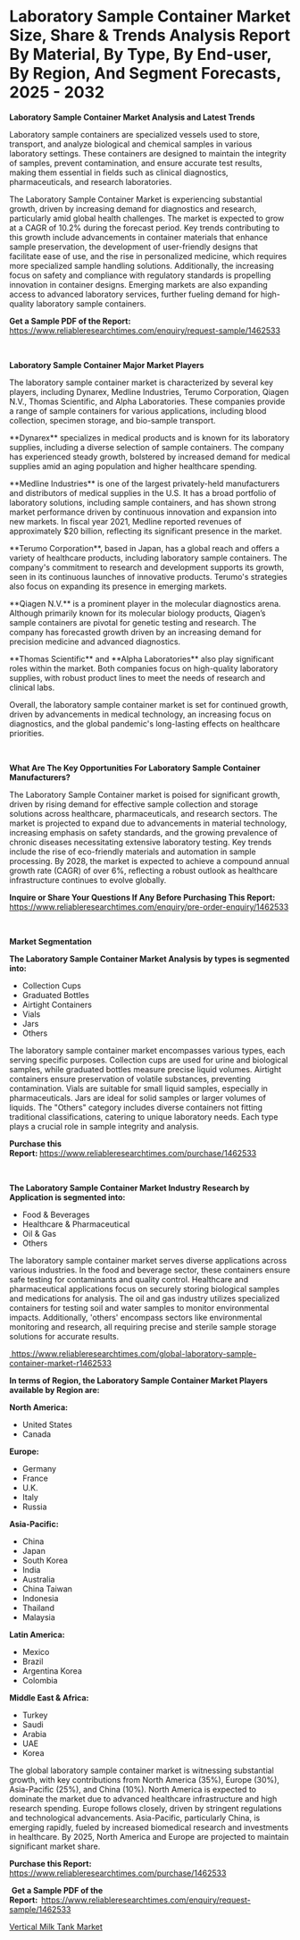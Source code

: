 <p><h1>Laboratory Sample Container Market Size, Share & Trends Analysis Report By Material, By Type, By End-user, By Region, And Segment Forecasts, 2025 - 2032</h1></p><p><strong>Laboratory Sample Container Market Analysis and Latest Trends</strong></p>
<p><p>Laboratory sample containers are specialized vessels used to store, transport, and analyze biological and chemical samples in various laboratory settings. These containers are designed to maintain the integrity of samples, prevent contamination, and ensure accurate test results, making them essential in fields such as clinical diagnostics, pharmaceuticals, and research laboratories. </p><p>The Laboratory Sample Container Market is experiencing substantial growth, driven by increasing demand for diagnostics and research, particularly amid global health challenges. The market is expected to grow at a CAGR of 10.2% during the forecast period. Key trends contributing to this growth include advancements in container materials that enhance sample preservation, the development of user-friendly designs that facilitate ease of use, and the rise in personalized medicine, which requires more specialized sample handling solutions. Additionally, the increasing focus on safety and compliance with regulatory standards is propelling innovation in container designs. Emerging markets are also expanding access to advanced laboratory services, further fueling demand for high-quality laboratory sample containers.</p></p>
<p><strong>Get a Sample PDF of the Report:&nbsp;</strong> <a href="https://www.reliableresearchtimes.com/enquiry/request-sample/1462533?utm_campaign=2455&utm_medium=2&utm_source=Github&utm_content=ia&utm_term=18022025&utm_id=laboratory-sample-container">https://www.reliableresearchtimes.com/enquiry/request-sample/1462533</a></p>
<p>&nbsp;</p>
<p><strong>Laboratory Sample Container Major Market Players</strong></p>
<p><p>The laboratory sample container market is characterized by several key players, including Dynarex, Medline Industries, Terumo Corporation, Qiagen N.V., Thomas Scientific, and Alpha Laboratories. These companies provide a range of sample containers for various applications, including blood collection, specimen storage, and bio-sample transport.</p><p>**Dynarex** specializes in medical products and is known for its laboratory supplies, including a diverse selection of sample containers. The company has experienced steady growth, bolstered by increased demand for medical supplies amid an aging population and higher healthcare spending.</p><p>**Medline Industries** is one of the largest privately-held manufacturers and distributors of medical supplies in the U.S. It has a broad portfolio of laboratory solutions, including sample containers, and has shown strong market performance driven by continuous innovation and expansion into new markets. In fiscal year 2021, Medline reported revenues of approximately $20 billion, reflecting its significant presence in the market.</p><p>**Terumo Corporation**, based in Japan, has a global reach and offers a variety of healthcare products, including laboratory sample containers. The company's commitment to research and development supports its growth, seen in its continuous launches of innovative products. Terumo's strategies also focus on expanding its presence in emerging markets.</p><p>**Qiagen N.V.** is a prominent player in the molecular diagnostics arena. Although primarily known for its molecular biology products, Qiagen’s sample containers are pivotal for genetic testing and research. The company has forecasted growth driven by an increasing demand for precision medicine and advanced diagnostics.</p><p>**Thomas Scientific** and **Alpha Laboratories** also play significant roles within the market. Both companies focus on high-quality laboratory supplies, with robust product lines to meet the needs of research and clinical labs.</p><p>Overall, the laboratory sample container market is set for continued growth, driven by advancements in medical technology, an increasing focus on diagnostics, and the global pandemic's long-lasting effects on healthcare priorities.</p></p>
<p>&nbsp;</p>
<p><strong>What Are The Key Opportunities For Laboratory Sample Container Manufacturers?</strong></p>
<p><p>The Laboratory Sample Container market is poised for significant growth, driven by rising demand for effective sample collection and storage solutions across healthcare, pharmaceuticals, and research sectors. The market is projected to expand due to advancements in material technology, increasing emphasis on safety standards, and the growing prevalence of chronic diseases necessitating extensive laboratory testing. Key trends include the rise of eco-friendly materials and automation in sample processing. By 2028, the market is expected to achieve a compound annual growth rate (CAGR) of over 6%, reflecting a robust outlook as healthcare infrastructure continues to evolve globally.</p></p>
<p><strong>Inquire or Share Your Questions If Any Before Purchasing This Report:</strong> <a href="https://www.reliableresearchtimes.com/enquiry/pre-order-enquiry/1462533?utm_campaign=2455&utm_medium=2&utm_source=Github&utm_content=ia&utm_term=18022025&utm_id=laboratory-sample-container">https://www.reliableresearchtimes.com/enquiry/pre-order-enquiry/1462533</a></p>
<p>&nbsp;</p>
<p><strong>Market Segmentation</strong></p>
<p><strong>The Laboratory Sample Container Market Analysis by types is segmented into:</strong></p>
<p><ul><li>Collection Cups</li><li>Graduated Bottles</li><li>Airtight Containers</li><li>Vials</li><li>Jars</li><li>Others</li></ul></p>
<p><p>The laboratory sample container market encompasses various types, each serving specific purposes. Collection cups are used for urine and biological samples, while graduated bottles measure precise liquid volumes. Airtight containers ensure preservation of volatile substances, preventing contamination. Vials are suitable for small liquid samples, especially in pharmaceuticals. Jars are ideal for solid samples or larger volumes of liquids. The "Others" category includes diverse containers not fitting traditional classifications, catering to unique laboratory needs. Each type plays a crucial role in sample integrity and analysis.</p></p>
<p><strong>Purchase this Report:&nbsp;</strong><a href="https://www.reliableresearchtimes.com/purchase/1462533?utm_campaign=2455&utm_medium=2&utm_source=Github&utm_content=ia&utm_term=18022025&utm_id=laboratory-sample-container">https://www.reliableresearchtimes.com/purchase/1462533</a></p>
<p>&nbsp;</p>
<p><strong>The Laboratory Sample Container Market Industry Research by Application is segmented into:</strong></p>
<p><ul><li>Food & Beverages</li><li>Healthcare & Pharmaceutical</li><li>Oil & Gas</li><li>Others</li></ul></p>
<p><p>The laboratory sample container market serves diverse applications across various industries. In the food and beverage sector, these containers ensure safe testing for contaminants and quality control. Healthcare and pharmaceutical applications focus on securely storing biological samples and medications for analysis. The oil and gas industry utilizes specialized containers for testing soil and water samples to monitor environmental impacts. Additionally, 'others' encompass sectors like environmental monitoring and research, all requiring precise and sterile sample storage solutions for accurate results.</p></p>
<p><a href="https://www.reliableresearchtimes.com/global-laboratory-sample-container-market-r1462533?utm_campaign=2455&utm_medium=2&utm_source=Github&utm_content=ia&utm_term=18022025&utm_id=laboratory-sample-container">&nbsp;https://www.reliableresearchtimes.com/global-laboratory-sample-container-market-r1462533</a></p>
<p><strong>In terms of Region, the Laboratory Sample Container Market Players available by Region are:</strong></p>
<p>
    <p> <strong> North America: </strong>
        <ul>
            <li>United States</li>
            <li>Canada</li>
        </ul>
        </p> 
    <p> <strong> Europe: </strong>
        <ul>
            <li>Germany</li>
            <li>France</li>
            <li>U.K.</li>
            <li>Italy</li>
            <li>Russia</li>
        </ul>
        </p> 
    <p> <strong> Asia-Pacific: </strong>
        <ul>
            <li>China</li>
            <li>Japan</li>
            <li>South Korea</li>
            <li>India</li>
            <li>Australia</li>
            <li>China Taiwan</li>
            <li>Indonesia</li>
            <li>Thailand</li>
            <li>Malaysia</li>
        </ul>
        </p> 
    <p> <strong> Latin America: </strong>
        <ul>
            <li>Mexico</li>
            <li>Brazil</li>
            <li>Argentina Korea</li>
            <li>Colombia</li>
        </ul>
        </p> 
    <p> <strong> Middle East & Africa: </strong>
        <ul>
            <li>Turkey</li>
            <li>Saudi</li>
            <li>Arabia</li>
            <li>UAE</li>
            <li>Korea</li>
        </ul>
    </p>
    </p>
<p><p>The global laboratory sample container market is witnessing substantial growth, with key contributions from North America (35%), Europe (30%), Asia-Pacific (25%), and China (10%). North America is expected to dominate the market due to advanced healthcare infrastructure and high research spending. Europe follows closely, driven by stringent regulations and technological advancements. Asia-Pacific, particularly China, is emerging rapidly, fueled by increased biomedical research and investments in healthcare. By 2025, North America and Europe are projected to maintain significant market share.</p></p>
<p><strong>Purchase this Report: </strong><a href="https://www.reliableresearchtimes.com/purchase/1462533?utm_campaign=2455&utm_medium=2&utm_source=Github&utm_content=ia&utm_term=18022025&utm_id=laboratory-sample-container">https://www.reliableresearchtimes.com/purchase/1462533</a></p>
<p>&nbsp;<strong>Get a Sample PDF of the Report:&nbsp;&nbsp;</strong><a href="https://www.reliableresearchtimes.com/enquiry/request-sample/1462533?utm_campaign=2455&utm_medium=2&utm_source=Github&utm_content=ia&utm_term=18022025&utm_id=laboratory-sample-container">https://www.reliableresearchtimes.com/enquiry/request-sample/1462533</a></p>
<p><strong></strong></p>
<p><p><a href="https://github.com/jaquelynhasenaue8/Market-Research-Report-List-1/blob/main/vertical-milk-tank-market.md?utm_campaign=2455&utm_medium=2&utm_source=Github&utm_content=ia&utm_term=18022025&utm_id=laboratory-sample-container">Vertical Milk Tank Market</a></p></p>